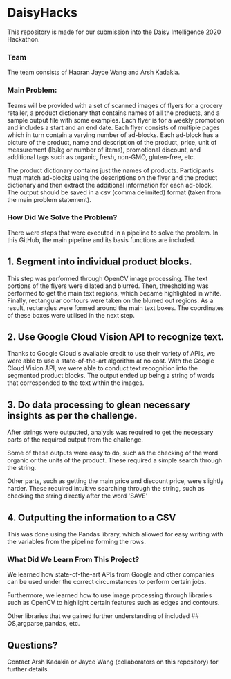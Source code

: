 # DaisyHacks

This repository is made for our submission into the Daisy Intelligence 2020 Hackathon.

### Team

The team consists of Haoran Jayce Wang and Arsh Kadakia.

### Main Problem:

Teams will be provided with a set of scanned images of flyers for a grocery retailer, a product dictionary that contains names of all the products, and a sample output file with some examples. Each flyer is for a weekly promotion and includes a start and an end date. Each flyer consists of multiple pages which in turn contain a varying number of ad-blocks. Each ad-block has a picture of the product, name and description of the product, price, unit of measurement (lb/kg or number of items), promotional discount, and additional tags such as organic, fresh, non-GMO, gluten-free, etc.

The product dictionary contains just the names of products. Participants must match ad-blocks using the descriptions on the flyer and the product dictionary and then extract the additional information for each ad-block. The output should be saved in a csv (comma delimited) format (taken from the main problem statement).

### How Did We Solve the Problem?

There were steps that were executed in a pipeline to solve the problem. In this GitHub, the main pipeline and its basis functions are included.

## 1. Segment into individual product blocks.

This step was performed through OpenCV image processing. The text portions of the flyers were dilated and blurred. Then, thresholding was performed to get the main text regions, which became highlighted in white. Finally, rectangular contours were taken on the blurred out regions. As a result, rectangles were formed around the main text boxes. The coordinates of these boxes were utilised in the next step.

## 2. Use Google Cloud Vision API to recognize text.

Thanks to Google Cloud's available credit to use their variety of APIs, we were able to use a state-of-the-art algorithm at no cost. With the Google Cloud Vision API, we were able to conduct text recognition into the segmented product blocks. The output ended up being a string of words that corresponded to the text within the images.

## 3. Do data processing to glean necessary insights as per the challenge.

After strings were outputted, analysis was required to get the necessary parts of the required output from the challenge.

Some of these outputs were easy to do, such as the checking of the word organic or the units of the product. These required a simple search through the string.

Other parts, such as getting the main price and discount price, were slightly harder. These required intuitive searching through the string, such as checking the string directly after the word 'SAVE'

## 4. Outputting the information to a CSV

This was done using the Pandas library, which allowed for easy writing with the variables from the pipeline forming the rows.

### What Did We Learn From This Project?

We learned how state-of-the-art APIs from Google and other companies can be used under the correct circumstances to perform certain jobs. 

Furthermore, we learned how to use image processing through libraries such as OpenCV to highlight certain features such as edges and contours. 

Other libraries that we gained further understanding of included ## OS,argparse,pandas, etc.

## Questions?

Contact Arsh Kadakia or Jayce Wang (collaborators on this repository) for further details. 
